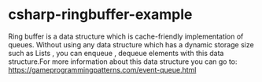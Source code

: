 # csharp-ringbuffer-example
Ring buffer is a data structure which is  cache-friendly implementation of queues. Without using any data structure which has a dynamic storage size such as Lists , you can enqueue , dequeue elements with this data structure.For more information about this data structure you can go to:  https://gameprogrammingpatterns.com/event-queue.html
